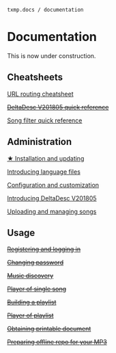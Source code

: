 `txmp.docs / documentation`

# Documentation

This is now under construction.

## Cheatsheets

[URL routing cheatsheet](./cheatsheet/router.md)

~~[DeltaDesc V201805 quick reference](./cheatsheet/deltadesc201805.md)~~

[Song filter quick reference](./cheatsheet/song-filter.md)

## Administration

[★ Installation and updating](./admin/install.md)

[Introducing language files](./admin/lang.md)

[Configuration and customization](./admin/config.md)

[Introducing DeltaDesc V201805](./admin/deltadesc201805.md)

[Uploading and managing songs](./admin/songs.md)

## Usage

~~[Registering and logging in](./usage/login.md)~~

~~[Changing password](./usage/passwd.md)~~

~~[Music discovery](./usage/discovery.md)~~

~~[Player of single song](./usage/single-play.md)~~

~~[Building a playlist](./usage/playlist.md)~~

~~[Player of playlist](./usage/list-play.md)~~

~~[Obtaining printable document](./usage/lrc-book.md)~~

~~[Preparing offline repo for your MP3](./usage/offline.md)~~
